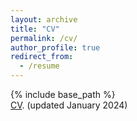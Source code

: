 ```yaml
---
layout: archive
title: "CV"
permalink: /cv/
author_profile: true
redirect_from:
  - /resume
---
```

{% include base_path %}    
[CV](https://drive.google.com/file/d/1J-ee7wL32c-1usClucW8fhznHbU8ntYE/view?usp=drive_link).
(updated January 2024)